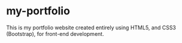 # my-portfolio
This is my portfolio website created entirely using HTML5, and CSS3 (Bootstrap), for front-end development.

